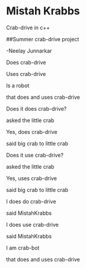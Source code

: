 
Mistah Krabbs
=============

Crab-drive in c++

##Summer crab-drive project

-Neelay Junnarkar

Does crab-drive

Uses crab-drive

Is a robot

that does and uses crab-drive

Does it does crab-drive?

asked the little crab

Yes, does crab-drive

said big crab to little crab

Does it use crab-drive?

asked the little crab

Yes, uses crab-drive

said big crab to little crab

I does do crab-drive

said MistahKrabbs

I does use crab-drive

said MistahKrabbs

I am crab-bot

that does and uses crab-drive

